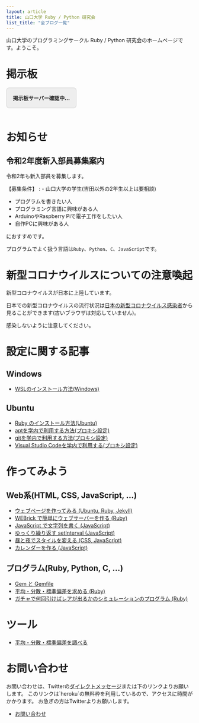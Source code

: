 ```yaml
---
layout: article
title: 山口大学 Ruby / Python 研究会
list_title: "全ブログ一覧"
---
```


<style>
body header nav ul li:nth-child(1) a{
    border-bottom: 2px solid #2196F3;
}
</style>

山口大学のプログラミングサークル Ruby / Python 研究会のホームページです。ようこそ。

# 掲示板

<div id="server_status">掲示板サーバー確認中...</div>

<strong>
    <a href="bbs.html" id="bbs_link">
        掲示板
    </a>
</strong>

<script>
let servs = new XMLHttpRequest
servs.open("GET", "https://www.yamaguchi.tech/cgi-bin/status_poster.cgi")
servs.send()
servs.onload = function(e){
    if(e.target.response == "OK"){
        server_status.classList += "ok_server"
        server_status.innerText = "掲示板サーバー接続可能"
        bbs_link.style.visibility = "unset"
    }
}
</script>
<style>
#bbs_link{
    visibility: hidden;
}
#server_status {
    padding: 16px;
    background: #eee;
    text-align: center;
    border: solid 2px #E0E0E0;
    border-radius: 8px;
    font-weight: bold;
    display: inline-block;
    margin-bottom: 16px;
}
#server_status.ok_server{
    background: #43A047;
    border: solid 2px #388E3C;
    color: #E8F5E9;
}
</style>

# お知らせ

## 令和2年度新入部員募集案内
令和2年も新入部員を募集します。

【募集条件】
:   - 山口大学の学生(吉田以外の2年生以上は要相談)

- プログラムを書きたい人
- プログラミング言語に興味がある人
- ArduinoやRaspberry Piで電子工作をしたい人
- 自作PCに興味がある人

におすすめです。

プログラムでよく扱う言語は`Ruby`、`Python`、`C`、`JavaScript`です。

# 新型コロナウイルスについての注意喚起
新型コロナウイルスが日本に上陸しています。

日本での新型コロナウイルスの流行状況は[日本の新型コロナウイルス感染者](SARS-CoV-2.html)から見ることができます(古いブラウザは対応していません)。

感染しないように注意してください。

<!-- - [サークルに参加したい人へ](2019/11/17/173933.html) -->
<!-- - [ホームページの更新とリンク切れについて](2019/11/17/174443.html) -->

<!-- # Ruby の記事

## 第一回 Ruby 勉強会

- [変数とは](2019/11/17/145743.html)
- [代入と破壊](2019/11/17/154125.html)
- [4種類の変数](2019/11/17/160337.html)
- [クラス](2019/11/17/231521.html)
- [モジュール](2019/11/18/011623.html)

## 第二回 Ruby 勉強会

- [p, print, putsメソッド](2019/11/18/022057.html)
- [真偽値と論理演算子](2019/11/18/031545.html)
- [手続きオブジェクト](2019/11/23/040755.html)
- [super](2019/11/23/053516.html)

# 第三回 Ruby 勉強会

- [コマンドラインオプション](2019/11/23/204550.html) -->


<!--
# GO の記事

## 第一回 GO 勉強会

- [Hello, world](2019/11/23/075341.html)
- [パッケージ](2019/11/23/080310.html)
- [インポート](2019/11/23/083627.html)
- [関数](2019/11/23/090417.html)

-->

# 設定に関する記事

## Windows
- [WSLのインストール方法(Windows)](install_wsl/)

## Ubuntu 
- [Ruby のインストール方法(Ubuntu)](2019/11/18/085538.html)
- [aptを学内で利用する方法(プロキシ設定)](2019/11/17/181758.html)
- [gitを学内で利用する方法(プロキシ設定)](github_gakunai.html)
- [Visual Studio Codeを学内で利用する(プロキシ設定)](code_gakunai.html)

# 作ってみよう

## Web系(HTML, CSS, JavaScript, ...)
- [ウェブページを作ってみる (Ubuntu, Ruby, Jekyll)](create_webpage/)
- [WEBrick で簡単にウェブサーバーを作る (Ruby)](webrick.html)
- [JavaScript で文字列を書く (JavaScript)](jsmojiretsu.html)
- [ゆっくり繰り返す setInterval (JavaScript)](jssi.html)
- [昼と夜でスタイルを変える (CSS, JavaScript)](hiruyoru.html)
- [カレンダーを作る (JavaScript)](calendar.html)

## プログラム(Ruby, Python, C, ...)
- [Gem と Gemfile](gem.html)
- [平均・分散・標準偏差を求める (Ruby)](mean_var_sd.html)
- [ガチャで何回引けばレアが出るかのシミュレーションのプログラム (Ruby)](gacha.html)

# ツール
- [平均・分散・標準偏差を調べる](statistics/)

# お問い合わせ
お問い合わせは、Twitterの[ダイレクトメッセージ](https://twitter.com/__ruby_python__)または下のリンクよりお願いします。
このリンクは`heroku`の無料枠を利用しているので、アクセスに時間がかかります。
お急ぎの方はTwitterよりお願いします。

- [お問い合わせ](https://sekiei.herokuapp.com/ruby_python_programming_circle)

<script src="assets/js/title_anime.js"></script>